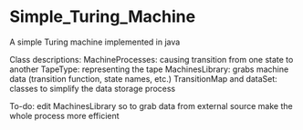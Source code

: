 # Simple_Turing_Machine
A simple Turing machine implemented in java

Class descriptions:
  MachineProcesses: causing transition from one state to another
  TapeType: representing the tape
  MachinesLibrary: grabs machine data (transition function, state names, etc.)
  TransitionMap and dataSet: classes to simplify the data storage process
  
To-do:
  edit MachinesLibrary so to grab data from external source
  make the whole process more efficient
